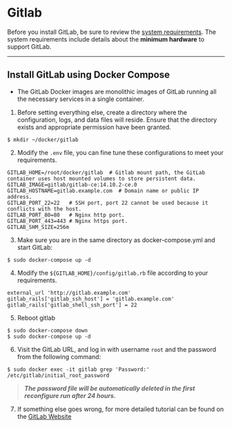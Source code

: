 # Gitlab 
Before you install GitLab, be sure to review the [system requirements](https://docs.gitlab.com/ee/install/requirements.html). 
The system requirements include details about the **minimum hardware** to support GitLab.

---

## Install GitLab using Docker Compose
- The GitLab Docker images are monolithic images of GitLab running all the necessary services in a single container.

1. Before setting everything else, create a directory where the configuration, logs, and data files will reside. Ensure that the directory exists and appropriate permission have been granted.
```shell
$ mkdir ~/docker/gitlab
``` 

2. Modify the `.env` file, you can fine tune these configurations to meet your requirements.
```properties 
GITLAB_HOME=/root/docker/gitlab  # Gitlab mount path, the GitLab container uses host mounted volumes to store persistent data.
GITLAB_IMAGE=gitlab/gitlab-ce:14.10.2-ce.0
GITLAB_HOSTNAME=gitlab.example.com  # Domain name or public IP address.
GITLAB_PORT_22=22   # SSH port, port 22 cannot be used because it conflicts with the host.
GITLAB_PORT_80=80   # Nginx http port.
GITLAB_PORT_443=443 # Nginx https port.
GITLAB_SHM_SIZE=256m
```

3. Make sure you are in the same directory as docker-compose.yml and start GitLab:
```shell 
$ sudo docker-compose up -d
```

4. Modify the `${GITLAB_HOME}/config/gitlab.rb` file according to your requirements.
```properties 
external_url 'http://gitlab.example.com'
gitlab_rails['gitlab_ssh_host'] = 'gitlab.example.com'
gitlab_rails['gitlab_shell_ssh_port'] = 22
```

5. Reboot gitlab
```shell
$ sudo docker-compose down
$ sudo docker-compose up -d
```

6. Visit the GitLab URL, and log in with username `root` and the password from the following command:
```shell 
$ sudo docker exec -it gitlab grep 'Password:' /etc/gitlab/initial_root_password
```

> ***The password file will be automatically deleted in the first reconfigure run after 24 hours.***

7. If something else goes wrong, for more detailed tutorial can be found on the [GitLab Website](https://docs.gitlab.com/ee/install/docker.html)
